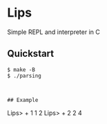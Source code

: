 # Lips

Simple REPL and interpreter in C

## Quickstart
```console
$ make -B
$ ./parsing



## Example

```
Lips> + 1 1
2
Lips> + 2 2
4
```

